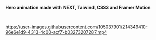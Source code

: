<b>Hero animation made with NEXT, Taiwind, CSS3 and Framer Motion</b>

<br/>




https://user-images.githubusercontent.com/105037901/214349410-96e6e1d9-4313-4c00-acf7-b03273207287.mp4

